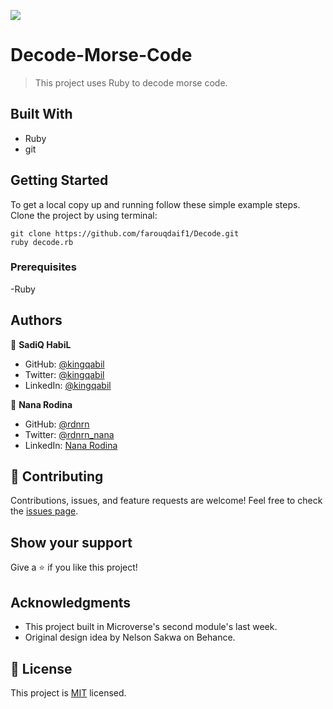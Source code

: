![](https://img.shields.io/badge/Microverse-blueviolet)
# Decode-Morse-Code
> This project uses Ruby to decode morse code.

## Built With
- Ruby
- git

## Getting Started
To get a local copy up and running follow these simple example steps.
Clone the project by using terminal:
```
git clone https://github.com/farouqdaif1/Decode.git
ruby decode.rb
```
### Prerequisites
-Ruby

## Authors
👤 **SadiQ HabiL**

- GitHub: [@kingqabil](https://github.com/kingqabil)
- Twitter: [@kingqabil](https://twitter.com/kingqabil)
- LinkedIn: [@kingqabil](https://linkedin.com/in/kingqabil)

👤 **Nana Rodina**

- GitHub: [@rdnrn](https://github.com/rdnrn)
- Twitter: [@rdnrn_nana](https://twitter.com/rdnrn_nana)
- LinkedIn: [Nana Rodina](https://www.linkedin.com/in/rdnrn/)

## :handshake: Contributing
Contributions, issues, and feature requests are welcome!
Feel free to check the [issues page](../../issues/).

## Show your support
Give a :star:️ if you like this project!

## Acknowledgments
- This project built in Microverse's second module's last week.
- Original design idea by Nelson Sakwa on Behance.

## :memo: License
This project is [MIT](./MIT.md) licensed.
